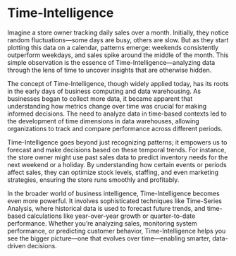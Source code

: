 # Time-Intelligence

Imagine a store owner tracking daily sales over a month. Initially, they notice random fluctuations—some days are busy, others are slow. But as they start plotting this data on a calendar, patterns emerge: weekends consistently outperform weekdays, and sales spike around the middle of the month. This simple observation is the essence of Time-Intelligence—analyzing data through the lens of time to uncover insights that are otherwise hidden.

The concept of Time-Intelligence, though widely applied today, has its roots in the early days of business computing and data warehousing. As businesses began to collect more data, it became apparent that understanding how metrics change over time was crucial for making informed decisions. The need to analyze data in time-based contexts led to the development of time dimensions in data warehouses, allowing organizations to track and compare performance across different periods.

Time-Intelligence goes beyond just recognizing patterns; it empowers us to forecast and make decisions based on these temporal trends. For instance, the store owner might use past sales data to predict inventory needs for the next weekend or a holiday. By understanding how certain events or periods affect sales, they can optimize stock levels, staffing, and even marketing strategies, ensuring the store runs smoothly and profitably.

In the broader world of business intelligence, Time-Intelligence becomes even more powerful. It involves sophisticated techniques like Time-Series Analysis, where historical data is used to forecast future trends, and time-based calculations like year-over-year growth or quarter-to-date performance. Whether you’re analyzing sales, monitoring system performance, or predicting customer behavior, Time-Intelligence helps you see the bigger picture—one that evolves over time—enabling smarter, data-driven decisions.
